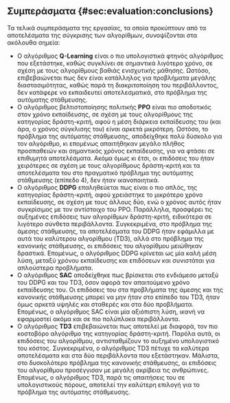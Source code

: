 ## Συμπεράσματα	{#sec:evaluation:conclusions}

Τα τελικά συμπεράσματα της εργασίας, τα οποία προκύπτουν από τα αποτελέσματα της σύγκρισης των αλγορίθμων, συνοψίζονται στα ακόλουθα σημεία:

- Ο αλγόριθμος **Q-Learning** είναι ο πιο υπολογιστικά φτηνός αλγόριθμος που εξετάστηκε, καθώς συγκλίνει σε σημαντικά λιγότερο χρόνο, σε σχέση με τους αλγορίθμους βαθιάς ενισχυτικής μάθησης. Ωστόσο, επιβεβαιώνεται πως δεν είναι κατάλληλος για προβλήματα μεγάλης διαστασιμότητας, καθώς παρά τη διακριτοποίηση του περιβάλλοντος, δεν κατάφερε να εκπαιδευτεί αποτελεσματικά, στο πρόβλημα της αυτόματης στάθμευσης.
- Ο αλγόριθμος βελτιστοποίησης πολιτικής **PPO** είναι πιο αποδοτικός στον χρόνο εκπαίδευσης, σε σχέση με τους αλγορίθμους της κατηγορίας δράστη-κριτή, αφού η μέση διάρκεια εκπαίδευσης του (και άρα, ο χρόνος σύγκλισης του) είναι αρκετά μικρότερη. Ωστόσο, το πρόβλημα της αυτόματης στάθμευσης, αποδείχθηκε πολύ δύσκολο για τον αλγόριθμο, κι επομένως απαιτήθηκαν μεγάλο πλήθος προσπαθειών και σημαντικός χρόνος εκπαίδευσης, για να φτάσει σε επιθυμητά αποτελέσματα. Ακόμα όμως κι έτσι, οι επιδόσεις του ήταν χειρότερες σε σχέση με τους αλγορίθμους δράστη-κριτή και τα αποτελέσματα του στο πραγματικό πρόβλημα της αυτόματης στάθμευσης (επίπεδο 4), δεν ήταν ικανοποιητικά.
- Ο αλγόριθμος **DDPG** επαληθεύεται πως είναι ο πιο απλός, της κατηγορίας δράστη-κριτή, αφού χρειάστηκε το μικρότερο χρόνο εκπαίδευσης, σε σχέση με τους άλλους δύο, ενώ ο χρόνος αυτός ήταν συγκρίσιμος με τον αντίστοιχο του PPO. Παράλληλα, προσφέρει τις αυξημένες επιδόσεις των αλγορίθμων δράστη-κριτή, ειδικότερα σε λιγότερο σύνθετα περιβάλλοντα. Συγκεκριμένα, στο πρόβλημα της άμεσης στάθμευσης, τα αποτελέσματα του DDPG ήταν εφάμιλλα με αυτά του καλύτερου αλγορίθμου (TD3), αλλά στο πρόβλημα της κανονικής στάθμευσης, οι επιδόσεις του αλγορίθμου μειώθηκαν δραστικά. Επομένως, ο αλγόριθμος DDPG κρίνεται ως μία καλή μέση λύση, μεταξύ χρόνου εκπαίδευσης και επιδόσεων και συνιστάται για απλούστερα προβλήματα.
- Ο αλγόριθμος **SAC** αποδείχθηκε πως βρίσκεται στο ενδιάμεσο μεταξύ του DDPG και του TD3, όσον αφορά τον απαιτούμενο χρόνο εκπαίδευσης του. Οι επιδόσεις του στα προβλήματα της άμεσης και της κανονικής στάθμευσης μπορεί να μην ήταν στο επίπεδο του TD3, ήταν όμως αρκετά υψηλές και σταθερές και στα δύο προβλήματα. Επομένως, ο αλγόριθμος SAC είναι μία αξιόπιστη λύση, ικανή να εφαρμοστεί ακόμα και σε πιο πολύπλοκα περιβάλλοντα.
- Ο αλγόριθμος **TD3** επιβεβαιώνεται πως αποτελεί με διαφορά, τον πιο κοστοβόρο αλγόριθμο της κατηγορίας δράστη-κριτή. Παρόλα αυτά, οι επιδόσεις του αλγορίθμου, αντισταθμίζουν το αυξημένο υπολογιστικό του κόστος. Συγκεκριμένα, ο αλγόριθμος TD3 πέτυχε τα καλύτερα αποτελέσματα και στα δύο περιβάλλοντα που εξετάστηκαν. Μάλιστα, στο δυσκολότερο πρόβλημα της κανονικής στάθμευσης, οι επιδόσεις του αλγορίθμου προσέγγισαν με μεγάλη ακρίβεια τις ανθρώπινες. Επομένως, ο αλγόριθμος TD3, παρά τις απαιτήσεις του σε υπολογιστικούς πόρους, αποτελεί την καλύτερη επιλογή για το πρόβλημα της αυτόματης στάθμευσης.